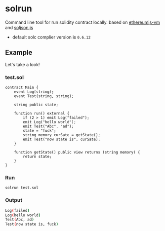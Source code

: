 # solrun
Command line tool for run solidity contract locally. based on [ethereumjs-vm](https://www.npmjs.com/package/ethereumjs-vm) and [soljson.js](https://github.com/ethereum/solc-bin)

- default solc complier version is `0.6.12`  

## Example
Let's take a look!

### test.sol
``` solidity
contract Main {
    event Log(string);
    event Test(string, string);

    string public state;

    function run() external {
        if (2 > 1) emit Log("failed");
        emit Log("hello world");
        emit Test("Abc", "ad");
        state = "fuck";
        string memory curSate = getState();
        emit Test("now state is", curSate);
    }

    function getState() public view returns (string memory) {
        return state;
    }
}
```

### Run
``` shell
solrun test.sol
```

### Output
``` bash
Log(failed)
Log(hello world)
Test(Abc, ad)
Test(now state is, fuck)
```
